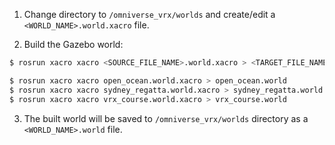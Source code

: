 1. Change directory to `/omniverse_vrx/worlds` and create/edit a `<WORLD_NAME>.world.xacro` file.

2. Build the Gazebo world:
```bash
$ rosrun xacro xacro <SOURCE_FILE_NAME>.world.xacro > <TARGET_FILE_NAME>.world

$ rosrun xacro xacro open_ocean.world.xacro > open_ocean.world
$ rosrun xacro xacro sydney_regatta.world.xacro > sydney_regatta.world
$ rosrun xacro xacro vrx_course.world.xacro > vrx_course.world
```

3. The built world will be saved to `/omniverse_vrx/worlds` directory as a `<WORLD_NAME>.world` file.
